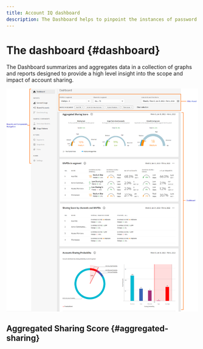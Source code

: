 ```yaml
---
title: Account IQ dashboard
description: The Dashboard helps to pinpoint the instances of password sharing by analyzing a wide array of subscriber data.  
---
```


# The dashboard {#dashboard}

<!--The Dashboard helps to pinpoint the instances of password sharing by analyzing an array of subscriber data. It has a collection of visualizations that include gauges and charts, which depict basic to complex metrics.-->
The Dashboard summarizes and aggregates data in a collection of graphs and reports designed to provide a high level insight into the scope and impact of account sharing.

![dashboard of account IQ](assets/Dashboard-capture.png)

## Aggregated Sharing Score {#aggregated-sharing}

<!--This panel gives deeper insight into user behavior metrics and more detailed insights into patterns of password sharing.->
This panel provides a top line readout summarizing the quantity and impact of sharing in terms of accounts and streaming volume.

Also known as Aggregated Risk Index or Risk Index and Sharing Risk Index, it is a value that helps users understand the magnitude of password sharing on Programmer properties or by MVPD subscribers and provide them a sense of urgency to act upon it.

![](assets/aggregate-sharing-score.png)

Sharing level


Usage from shared accounts
Overall sharing score


### MVPDs in segment {#mvpd-in-segment}

It is a table of risk indices and accounts totals for the top MVPDs ranked by overall usage or account sharing.

![](assets/MVPDs-in-segment.png)

### Top MVPDs based on sharing scores {#top-mvpds}

It is a table of risk indices and accounts totals for top MVPDs ranked by the overall usage or account sharing score.

![](assets/top-mvpds.png)

### Sharing score by channels and MVPDs {#sharin-score-by-channels-and-mvpds}

It is the table of overall sharing score of each channel in the segment for top MVPDs.

![](assets/sharing-scores-by-channels-mvpds.png)

### Accounts sharing probability {#accounts-sharing-probablity}

It partitions accounts into ranges of sharing probability from very low to very high.

![](assets/accounts-sharing-probability.png)

### Number of accounts and usage by sharing probability level {#number-of-accounts-usage-sharing-probablity}

Shows account totals, usage, and trends for accounts partitioned into ranges of sharing probability of very low to very high.

![](assets/number-of-accounts-usage.png)
